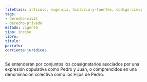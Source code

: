 ```yaml
---
fileClass: articulo, vigencia, historia-y-fuentes, codigo-civil
tags:
- derecho-civil
- derecho-privado
estado: vigente
tipo: inciso
libro:
titulo:
parrafo:
corriente-juridica:
---
```

Se entenderán por conjuntos los coasignatarios asociados por una expresión copulativa como Pedro y Juan, o comprendidos en una denominación colectiva como los Hijos de Pedro.